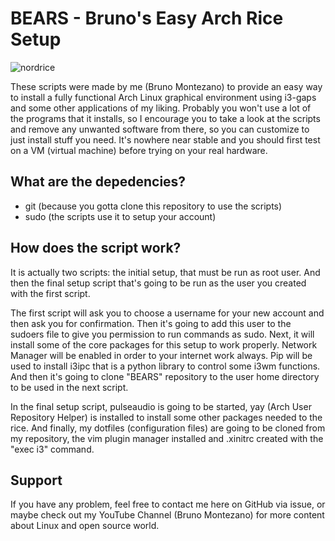 # BEARS - Bruno's Easy Arch Rice Setup


![nordrice](https://user-images.githubusercontent.com/65104127/87493989-59723280-c624-11ea-9d9d-7c9863a4e303.jpg)


These scripts were made by me (Bruno Montezano) to provide an easy way to install a fully functional Arch Linux graphical environment using i3-gaps and some other applications of my liking. Probably you won't use a lot of the programs that it installs, so I encourage you to take a look at the scripts and remove any unwanted software from there, so you can customize to just install stuff you need. It's nowhere near stable and you should first test on a VM (virtual machine) before trying on your real hardware.

## What are the depedencies?

- git (because you gotta clone this repository to use the scripts)
- sudo (the scripts use it to setup your account)

## How does the script work?

It is actually two scripts: the initial setup, that must be run as root user. And then the final setup script that's going to be run as the user you created with the first script.

The first script will ask you to choose a username for your new account and then ask you for confirmation. Then it's going to add this user to the sudoers file to give you permission to run commands as sudo. Next, it will install some of the core packages for this setup to work properly. Network Manager will be enabled in order to your internet work always. Pip will be used to install i3ipc that is a python library to control some i3wm functions. And then it's going to clone "BEARS" repository to the user home directory to be used in the next script.

In the final setup script, pulseaudio is going to be started, yay (Arch User Repository Helper) is installed to install some other packages needed to the rice. And finally, my dotfiles (configuration files) are going to be cloned from my repository, the vim plugin manager installed and .xinitrc created with the "exec i3" command.

## Support

If you have any problem, feel free to contact me here on GitHub via issue, or maybe check out my YouTube Channel (Bruno Montezano) for more content about Linux and open source world.
